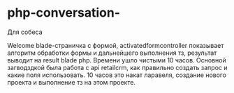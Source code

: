 # php-conversation-
Для собеса

Welcome blade-страничка с формой, activatedformcontroller показывает алгоритм обработки формы и дальнейшего выполнения тз, результат выводит на result blade php. Времени ушло чистыми 10 часов. Основной загводздкой была работа с api retailcrm, как правильно создать запрос и какие поля использовать. 10 часов это накат ларавеля, создание нового проекта и выполнение тз на этом проекте.

